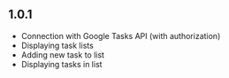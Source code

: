 ## 1.0.1

- Connection with Google Tasks API (with authorization)
- Displaying task lists
- Adding new task to list
- Displaying tasks in list
